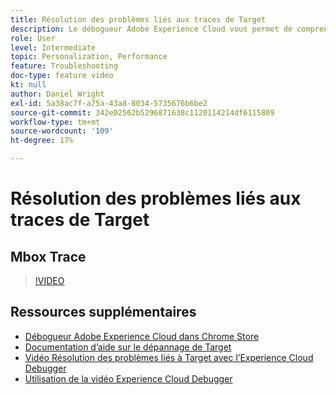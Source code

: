 ```yaml
---
title: Résolution des problèmes liés aux traces de Target
description: Le débogueur Adobe Experience Cloud vous permet de comprendre rapidement et facilement votre implémentation Target. Découvrez comment vous authentifier dans l’Experience Cloud et utiliser le puissant outil Target Traces pour examiner les qualifications de votre activité et de votre audience, ainsi que votre profil de visiteur.
role: User
level: Intermediate
topic: Personalization, Performance
feature: Troubleshooting
doc-type: feature video
kt: null
author: Daniel Wright
exl-id: 5a38ac7f-a75a-43a8-8034-5735676b6be2
source-git-commit: 342e02562b5296871638c1120114214df6115809
workflow-type: tm+mt
source-wordcount: '109'
ht-degree: 17%

---
```


# Résolution des problèmes liés aux traces de Target

## Mbox Trace

>[!VIDEO](https://video.tv.adobe.com/v/23113/?quality=12)

## Ressources supplémentaires

* [Débogueur Adobe Experience Cloud dans Chrome Store](https://chrome.google.com/webstore/detail/adobe-experience-cloud-de/ocdmogmohccmeicdhlhhgepeaijenapj)
* [Documentation d’aide sur le dépannage de Target](https://experienceleague.adobe.com/docs/target/using/troubleshoot/troubleshooting-target.html?lang=en)
* [Vidéo Résolution des problèmes liés à Target avec l’Experience Cloud Debugger](troubleshoot-with-the-experience-cloud-debugger.md)
* [Utilisation de la vidéo Experience Cloud Debugger](https://experienceleague.adobe.com/docs/debugger-learn/tutorials/experience-cloud-debugger/use-the-experience-cloud-debugger.html?lang=en)

